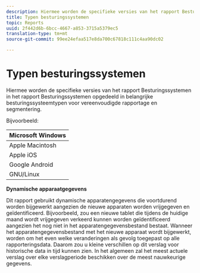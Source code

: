 ```yaml
---
description: Hiermee worden de specifieke versies van het rapport Besturingssystemen in het rapport Besturingssystemen opgedeeld in belangrijke besturingssysteemtypen voor vereenvoudigde rapportage en segmentering.
title: Typen besturingssystemen
topic: Reports
uuid: 2f442d6b-6bcc-4667-a853-3715a5379ec5
translation-type: tm+mt
source-git-commit: 99ee24efaa517e8da700c67818c111c4aa90dc02

---
```



# Typen besturingssystemen

Hiermee worden de specifieke versies van het rapport Besturingssystemen in het rapport Besturingssystemen opgedeeld in belangrijke besturingssysteemtypen voor vereenvoudigde rapportage en segmentering.

Bijvoorbeeld:

| Microsoft Windows |
|---|
| Apple Macintosh |
| Apple iOS |
| Google Android |
| GNU/Linux |

**Dynamische apparaatgegevens**

Dit rapport gebruikt dynamische apparatengegevens die voortdurend worden bijgewerkt aangezien de nieuwe apparaten worden vrijgegeven en geïdentificeerd. Bijvoorbeeld, zou een nieuwe tablet die tijdens de huidige maand wordt vrijgegeven verkeerd kunnen worden geïdentificeerd aangezien het nog niet in het apparatengegevensbestand bestaat. Wanneer het apparatengegevensbestand met het nieuwe apparaat wordt bijgewerkt, worden om het even welke veranderingen als gevolg toegepast op alle rapporteringsdata. Daarom zou u kleine verschillen op dit verslag voor historische data in tijd kunnen zien. In het algemeen zal het meest actuele verslag over elke verslagperiode beschikken over de meest nauwkeurige gegevens.

